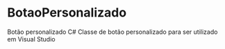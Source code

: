 # BotaoPersonalizado
Botão personalizado C#
Classe de botão personalizado para ser utilizado em Visual Studio
